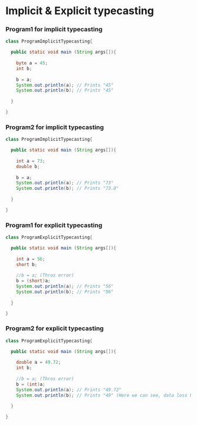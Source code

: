 # Implicit & Explicit typecasting

### Program1 for implicit typecasting
```java
class ProgramImplicitTypecasting{

  public static void main (String args[]){
    
    byte a = 45;
    int b;
    
    b = a;
    System.out.println(a); // Prints "45"
    System.out.println(b); // Prints "45"
    
  }

}
```

### Program2 for implicit typecasting
```java
class ProgramImplicitTypecasting{

  public static void main (String args[]){
    
    int a = 73;
    double b;
    
    b = a;
    System.out.println(a); // Prints "73"
    System.out.println(b); // Prints "73.0"
    
  }

}
```

### Program1 for explicit typecasting
```java
class ProgramExplicitTypecasting{

  public static void main (String args[]){
    
    int a = 56;
    short b;
    
    //b = a; (Thros error)
    b = (short)a;
    System.out.println(a); // Prints "56"
    System.out.println(b); // Prints "56"
    
  }

}
```
### Program2 for explicit typecasting
```java
class ProgramExplicitTypecasting{

  public static void main (String args[]){
    
    double a = 49.72;
    int b;
    
    //b = a; (Thros error)
    b = (int)a;
    System.out.println(a); // Prints "49.72"
    System.out.println(b); // Prints "49" (Here we can see, data loss has happend)
    
  }

}
```
